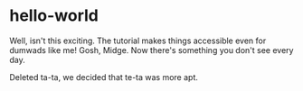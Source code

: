 # hello-world

Well, isn't this exciting. The tutorial makes things accessible even for dumwads like me! Gosh, Midge.
Now there's something you don't see every day.

Deleted ta-ta, we decided that te-ta was more apt.
